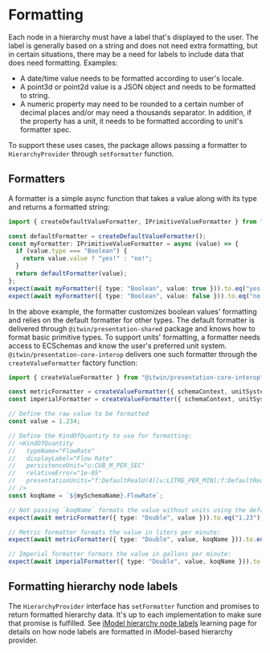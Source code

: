 # Formatting

Each node in a hierarchy must have a label that's displayed to the user. The label is generally based on a string and does not need extra formatting, but in certain situations, there may be a need for labels to include data that does need formatting. Examples:

- A date/time value needs to be formatted according to user's locale.
- A point3d or point2d value is a JSON object and needs to be formatted to string.
- A numeric property may need to be rounded to a certain number of decimal places and/or may need a thousands separator. In addition, if the property has a unit, it needs to be formatted according to unit's formatter spec.

To support these uses cases, the package allows passing a formatter to `HierarchyProvider` through `setFormatter` function.

## Formatters

A formatter is a simple async function that takes a value along with its type and returns a formatted string:

<!-- [[include: [Presentation.Hierarchies.Formatting.BasicFormatterExample.Imports, Presentation.Hierarchies.Formatting.BasicFormatterExample], ts]] -->
<!-- BEGIN EXTRACTION -->

```ts
import { createDefaultValueFormatter, IPrimitiveValueFormatter } from "@itwin/presentation-shared";

const defaultFormatter = createDefaultValueFormatter();
const myFormatter: IPrimitiveValueFormatter = async (value) => {
  if (value.type === "Boolean") {
    return value.value ? "yes!" : "no!";
  }
  return defaultFormatter(value);
};
expect(await myFormatter({ type: "Boolean", value: true })).to.eq("yes!");
expect(await myFormatter({ type: "Boolean", value: false })).to.eq("no!");
```

<!-- END EXTRACTION -->

In the above example, the formatter customizes boolean values' formatting and relies on the default formatter for other types. The default formatter is delivered through `@itwin/presentation-shared` package and knows how to format basic primitive types. To support units' formatting, a formatter needs access to ECSchemas and know the user's preferred unit system. `@itwin/presentation-core-interop` delivers one such formatter through the `createValueFormatter` factory function:

<!-- [[include: [Presentation.Hierarchies.Formatting.CoreInteropFormatterExample.Imports, Presentation.Hierarchies.Formatting.CoreInteropFormatterExample], ts]] -->
<!-- BEGIN EXTRACTION -->

```ts
import { createValueFormatter } from "@itwin/presentation-core-interop";

const metricFormatter = createValueFormatter({ schemaContext, unitSystem: "metric" });
const imperialFormatter = createValueFormatter({ schemaContext, unitSystem: "imperial" });

// Define the raw value to be formatted
const value = 1.234;

// Define the KindOfQuantity to use for formatting:
// <KindOfQuantity
//   typeName="FlowRate"
//   displayLabel="Flow Rate"
//   persistenceUnit="u:CUB_M_PER_SEC"
//   relativeError="1e-05"
//   presentationUnits="f:DefaultRealU(4)[u:LITRE_PER_MIN];f:DefaultRealU(4)[u:GALLON_PER_MIN]"
// />
const koqName = `${mySchemaName}.FlowRate`;

// Not passing `koqName` formats the value without units using the default formatter:
expect(await metricFormatter({ type: "Double", value })).to.eq("1.23");

// Metric formatter formats the value in liters per minute:
expect(await metricFormatter({ type: "Double", value, koqName })).to.eq("74040.0 L/min");

// Imperial formatter formats the value in gallons per minute:
expect(await imperialFormatter({ type: "Double", value, koqName })).to.eq("19559.2988 gal/min");
```

<!-- END EXTRACTION -->

## Formatting hierarchy node labels

The `HierarchyProvider` interface has `setFormatter` function and promises to return formatted hierarchy data. It's up to each implementation to make sure that promise is fulfilled. See [iModel hierarchy node labels](./imodel/HierarchyNodeLabels.md) learning page for details on how node labels are formatted in iModel-based hierarchy provider.
